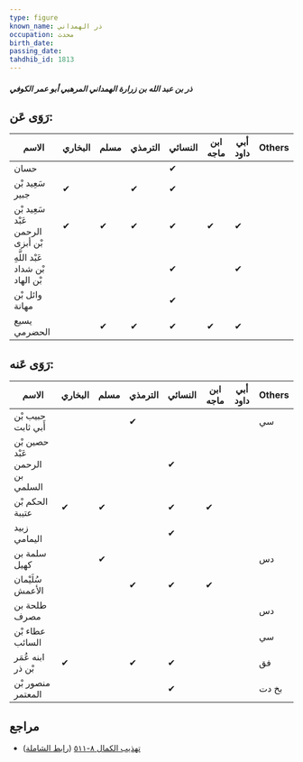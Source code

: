 ```yaml
---
type: figure
known_name: ذر الهمداني
occupation: محدث
birth_date:
passing_date:
tahdhib_id: 1813
---
```

##### ذر بن عبد الله بن زرارة الهمداني المرهبي أبو عمر الكوفي

## رَوَى عَن:
| الاسم                            | البخاري | مسلم | الترمذي | النسائي | ابن ماجه | أبي داود | Others |
| -------------------------------- | ------- | ---- | ------- | ------- | -------- | -------- | ------ |
| حسان                             |         |      |         | ✔       |          |          |        |
| سَعِيد بْن جبير                  | ✔       |      | ✔       | ✔       |          |          |        |
| سَعِيد بْن عَبْد الرحمن بْن أبزى | ✔       | ✔    | ✔       | ✔       | ✔        | ✔        |        |
| عَبْد اللَّهِ بْن شداد بْن الهاد |         |      |         | ✔       |          | ✔        |        |
| وائل بْن مهانة                   |         |      |         | ✔       |          |          |        |
| يسيع الحضرمي                     |         | ✔    | ✔       | ✔       | ✔        | ✔        |        |
## رَوَى عَنه:
| الاسم                           | البخاري | مسلم | الترمذي | النسائي | ابن ماجه | أبي داود | Others |
| ------------------------------- | ------- | ---- | ------- | ------- | -------- | -------- | ------ |
| حبيب بْن أَبي ثابت              |         |      | ✔       |         |          |          | سي     |
| حصين بْن عَبْد الرحمن بن السلمي |         |      |         | ✔       |          |          |        |
| الحكم بْن عتيبة                 | ✔       | ✔    |         | ✔       | ✔        |          |        |
| زبيد اليمامي                    |         |      |         | ✔       |          |          |        |
| سلمة بن كهيل                    |         | ✔    |         |         |          |          | دس     |
| سُلَيْمان الأعمش                |         |      | ✔       | ✔       | ✔        |          |        |
| طلحة بن مصرف                    |         |      |         |         |          |          | دس     |
| عطاء بْن السائب                 |         |      |         |         |          |          | سي     |
| ابنه عُمَر بْن ذر               | ✔       |      | ✔       | ✔       |          |          | فق     |
| منصور بْن المعتمر               |         |      |         | ✔       |          |          | بخ دت  |
## مراجع
- [تهذيب الكمال ٨-٥١١](obsidian://open?vault=Tahdhib-al-Kamal&file=Figures/١٨١٣-ذر%20بن%20عبد%20الله%20بن%20زرارة%20الهمداني%20المرهبي%20أبو%20عمر%20الكوفي) ([رابط الشاملة](https://shamela.ws/book/3722/4222))